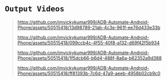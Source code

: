 # `Output Videos`

> https://github.com/imvickykumar999/ADB-Automate-Android-Phone/assets/50515418/13d98789-21ab-4c3e-961f-ee76d433e33b
>
> https://github.com/imvickykumar999/ADB-Automate-Android-Phone/assets/50515418/099ccb4c-4f55-40f8-a132-d69f42f5b934
>
> https://github.com/imvickykumar999/ADB-Automate-Android-Phone/assets/50515418/1f5dcb66-b6d4-488f-8a6a-b62352a9d388
>
> https://github.com/imvickykumar999/ADB-Automate-Android-Phone/assets/50515418/ff81393b-7c6d-47a9-aeeb-4958b02cb9c0



<!--
> ![image](https://github.com/imvickykumar999/ADB-Automate-Android-Phone/assets/50515418/7ac22a89-014a-400f-9fb4-34c1ab14dd40)

<br>

## >>> `Set Environment` *for* `ADB command`

`C:\Users\Vicky\Desktop\Repository\ADB-Automate-Android-Phone\ADB\`

<br>

> ![ss](https://github.com/imvickykumar999/ADB-Automate-Android-Phone/blob/main/static/Set%20ADB%20Environment.png?raw=true)
-->

